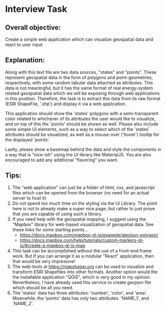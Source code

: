 # Interview Task

## Overall objective:

Create a simple web application which can visualize geospatial data and react to user input

## Explanation:

Along with this text file are two data sources, "states" and "points". These represent geospatial data in the form of polygons and point-geometries, respectively, with some random tabular data attached as attributes. This data is not meaningful, but it has the same format of real energy-system related geospatial data which we will be exposing through web applications in this position. Therefore, the task is to extract this data from its raw format (ESRI ShapeFile, '.shp') and display it via a web application. 

This application should show the 'states' polygons with a semi-transparent color related to whichever of its attributes the user would like to visualize, and on top of this the 'points' should be shown as well. Please also include some simple UI elements, such as a way to select which of the 'states' attributes should be visualized, as well as a mouse-over ('hover') tooltip for the displayed 'points'.

 Lastly, please show a basemap behind the data and style the components in a way that is "nice-ish" using the UI library like MaterialJS. You are also encouraged to add any additional "flavoring" you want.

## Tips:

1. The "web application" can just be a folder of html, css, and javascript files which can be opened from the browser (no need for an actual server to host it)
2. Do not spend too much time on the styling via the UI Library. The point here is not to already make a super nice page, but rather to just prove that you are capable of using such a library.
3. If you need help with the geospatial mapping, I suggest using the "Mapbox" library for web-based visualization of geospatial data. See these links for some starting points...
   - https://docs.mapbox.com/mapbox-gl-js/example/geojson-polygon/
   - https://docs.mapbox.com/help/tutorials/custom-markers-gl-js/#create-a-mapbox-gl-js-map
4. This task can be accomplished without the use of a front-end frame work. But if you can arrange it as a modular "React" application, then that would be very impressive!
5. The web-tools at https://mapshaper.org can be used to visualize and transform ESRI Shapefiles into other formats. Another option would the the installable application "QGIS", which is very good in my opinion. Nevertheless, I have already used this service to create geojson file which should be all you need.
6. The 'states' data has three attributes: 'number', 'color', and 'area'. Meanwhile, the 'points' data has only two attributes: 'NAME_1', and 'NAME_2'.
